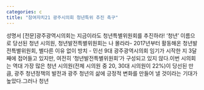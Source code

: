 ```yaml
---
categories: c
title: "참여자치21 광주시의회 청년특위 추진 촉구"
---
```

성명서 [전문]광주광역시의회는 지금이라도 청년특별위원회를 추진하라! ‘청년’ 이름으로 당선된 청년 시의원, 청년발전특별위원회는 나 몰라라- 2017년부터 활동해온 청년발전특별위원회, 별다른 이유 없이 방치 - 민선 9대 광주광역시의회 임기가 시작한 지 3달째에 접어들고 있지만, 여전히 ‘청년발전특별위원회’가 구성되고 있지 않다.이번 시의회는 역대 가장 많은 청년 시의원(전체 시의원 중 20, 30대 시의원이 22%)이 당선된 만큼, 광주 청년정책의 발전과 광주 청년의 삶에 긍정적 변화를 만들어 낼 것이라는 기대가 높았다.그러나 청년